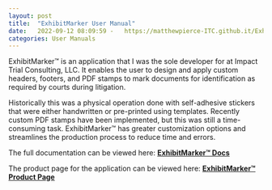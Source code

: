 ```yaml
---
layout: post
title:  "ExhibitMarker User Manual"
date:   2022-09-12 08:09:59 -   https://matthewpierce-ITC.github.it/ExhibitMarkerDocs
categories: User Manuals
---
```


ExhibitMarker&trade; is an application that I was the sole developer for at Impact Trial Consulting, LLC.  It enables the user to design and apply custom headers, footers, and PDF stamps to mark documents for identification as required by courts during litigation.

Historically this was a physical operation done with self-adhesive stickers that were either handwritten or pre-printed using templates.  Recently custom PDF stamps have been implemented, but this was still a time-consuming task.  ExhibitMarker&trade; has greater customization options and streamlines the production process to reduce time and errors.

The full documentation can be viewed here:  **<a href="http://matthewpierce-itc.github.io/ExhibitMarkerDocs" target="_blank">ExhibitMarker&trade; Docs</a>**

The product page for the application can be viewed here:  **<a href="http://impacttrial.com/exhibitmarker" target="_blank">ExhibitMarker&trade; Product Page</a>**

